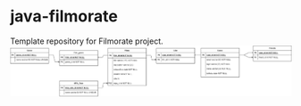 # java-filmorate
Template repository for Filmorate project.
![ER Диаграмма](/images/ERfilmorate.jpg)
